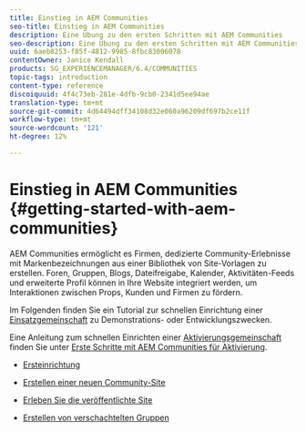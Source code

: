 ```yaml
---
title: Einstieg in AEM Communities
seo-title: Einstieg in AEM Communities
description: Eine Übung zu den ersten Schritten mit AEM Communities
seo-description: Eine Übung zu den ersten Schritten mit AEM Communities
uuid: 6aeb8253-f85f-4812-9985-8fbc83006078
contentOwner: Janice Kendall
products: SG_EXPERIENCEMANAGER/6.4/COMMUNITIES
topic-tags: introduction
content-type: reference
discoiquuid: 4f4c73eb-281e-4dfb-9cb0-2341d5ee94ae
translation-type: tm+mt
source-git-commit: 4d64494dff34108d32e060a96209df697b2ce11f
workflow-type: tm+mt
source-wordcount: '121'
ht-degree: 12%

---
```



# Einstieg in AEM Communities {#getting-started-with-aem-communities}

AEM Communities ermöglicht es Firmen, dedizierte Community-Erlebnisse mit Markenbezeichnungen aus einer Bibliothek von Site-Vorlagen zu erstellen. Foren, Gruppen, Blogs, Dateifreigabe, Kalender, Aktivitäten-Feeds und erweiterte Profil können in Ihre Website integriert werden, um Interaktionen zwischen Props, Kunden und Firmen zu fördern.

Im Folgenden finden Sie ein Tutorial zur schnellen Einrichtung einer [Einsatzgemeinschaft](overview.md#engagement-community) zu Demonstrations- oder Entwicklungszwecken.

Eine Anleitung zum schnellen Einrichten einer [Aktivierungsgemeinschaft](overview.md#enablement-community) finden Sie unter [Erste Schritte mit AEM Communities für Aktivierung](getting-started-enablement.md).

* [Ersteinrichtung](setup.md)

* [Erstellen einer neuen Community-Site](create-site.md)

* [Erleben Sie die veröffentlichte Site](published-site.md)

* [Erstellen von verschachtelten Gruppen](nested-groups.md)

